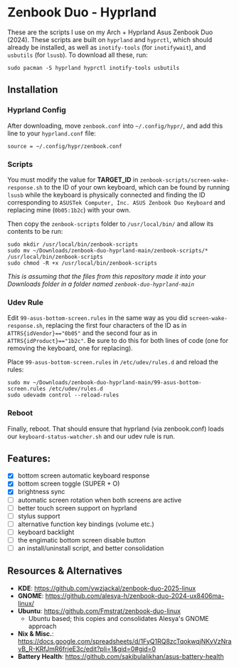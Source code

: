 # Zenbook Duo - Hyprland
These are the scripts I use on my Arch + Hyprland Asus Zenbook Duo (2024). These scripts are built on `hyprland` and `hyprctl`, which should already be installed, as well as `inotify-tools` (for `inotifywait`), and `usbutils` (for `lsusb`). To download all these, run:
```
sudo pacman -S hyprland hyprctl inotify-tools usbutils
```

## Installation
### Hyprland Config
After downloading, move `zenbook.conf` into `~/.config/hypr/`, and add this line to your `hyprland.conf` file: 
```
source = ~/.config/hypr/zenbook.conf
```
### Scripts
You must modify the value for **TARGET_ID** in `zenbook-scripts/screen-wake-response.sh` to the ID of your own keyboard, which can be found by running `lsusb` 
while the keyboard is physically connected and finding the ID corresponding to `ASUSTek Computer, Inc. ASUS Zenbook Duo Keyboard` and replacing mine (`0b05:1b2c`) with your own.

Then copy the `zenbook-scripts` folder to `/usr/local/bin/` and allow its contents to be run:
```
sudo mkdir /usr/local/bin/zenbook-scripts
sudo mv ~/Downloads/zenbook-duo-hyprland-main/zenbook-scripts/* /usr/local/bin/zenbook-scripts
sudo chmod -R +x /usr/local/bin/zenbook-scripts
```
_This is assuming that the files from this repository made it into your Downloads folder in a folder named `zenbook-duo-hyprland-main`_

### Udev Rule
Edit `99-asus-bottom-screen.rules` in the same way as you did `screen-wake-response.sh`, replacing the first four characters of the ID as in `ATTRS{idVendor}=="0b05"` and the second four as in `ATTRS{idProduct}=="1b2c"`.
Be sure to do this for both lines of code (one for removing the keyboard, one for replacing).

Place `99-asus-bottom-screen.rules` in `/etc/udev/rules.d` and reload the rules:
```
sudo mv ~/Downloads/zenbook-duo-hyprland-main/99-asus-bottom-screen.rules /etc/udev/rules.d
sudo udevadm control --reload-rules
```

### Reboot
Finally, reboot. That should ensure that hyprland (via zenbook.conf) loads our `keyboard-status-watcher.sh` and our udev rule is run.


## Features:
- [X] bottom screen automatic keyboard response
- [X] bottom screen toggle (SUPER + O)
- [X] brightness sync
- [ ] automatic screen rotation when both screens are active
- [ ] better touch screen support on hyprland
- [ ] stylus support
- [ ] alternative function key bindings (volume etc.)
- [ ] keyboard backlight
- [ ] the engimatic bottom screen disable button
- [ ] an install/uninstall script, and better consolidation

## Resources & Alternatives
- **KDE**: https://github.com/ywzjackal/zenbook-duo-2025-linux
- **GNOME**: https://github.com/alesya-h/zenbook-duo-2024-ux8406ma-linux/
- **Ubuntu**: https://github.com/Fmstrat/zenbook-duo-linux
    - Ubuntu based; this copies and consolidates Alesya's GNOME approach
- **Nix & Misc.**: https://docs.google.com/spreadsheets/d/1FyQ1RQ8zcTqokwqjNKyVzNravB_R-KRfJmR6frjeE3c/edit?pli=1&gid=0#gid=0
- **Battery Health**: https://github.com/sakibulalikhan/asus-battery-health
  
